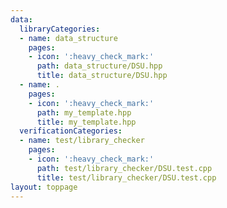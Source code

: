 ```yaml
---
data:
  libraryCategories:
  - name: data_structure
    pages:
    - icon: ':heavy_check_mark:'
      path: data_structure/DSU.hpp
      title: data_structure/DSU.hpp
  - name: .
    pages:
    - icon: ':heavy_check_mark:'
      path: my_template.hpp
      title: my_template.hpp
  verificationCategories:
  - name: test/library_checker
    pages:
    - icon: ':heavy_check_mark:'
      path: test/library_checker/DSU.test.cpp
      title: test/library_checker/DSU.test.cpp
layout: toppage
---
```

